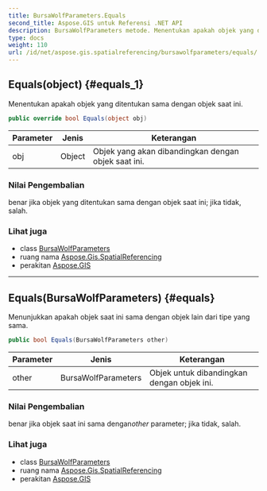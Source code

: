 ```yaml
---
title: BursaWolfParameters.Equals
second_title: Aspose.GIS untuk Referensi .NET API
description: BursaWolfParameters metode. Menentukan apakah objek yang ditentukan sama dengan objek saat ini.
type: docs
weight: 110
url: /id/net/aspose.gis.spatialreferencing/bursawolfparameters/equals/
---
```

## Equals(object) {#equals_1}

Menentukan apakah objek yang ditentukan sama dengan objek saat ini.

```csharp
public override bool Equals(object obj)
```

| Parameter | Jenis | Keterangan |
| --- | --- | --- |
| obj | Object | Objek yang akan dibandingkan dengan objek saat ini. |

### Nilai Pengembalian

benar jika objek yang ditentukan sama dengan objek saat ini; jika tidak, salah.

### Lihat juga

* class [BursaWolfParameters](../)
* ruang nama [Aspose.Gis.SpatialReferencing](../../bursawolfparameters/)
* perakitan [Aspose.GIS](../../../)

---

## Equals(BursaWolfParameters) {#equals}

Menunjukkan apakah objek saat ini sama dengan objek lain dari tipe yang sama.

```csharp
public bool Equals(BursaWolfParameters other)
```

| Parameter | Jenis | Keterangan |
| --- | --- | --- |
| other | BursaWolfParameters | Objek untuk dibandingkan dengan objek ini. |

### Nilai Pengembalian

benar jika objek saat ini sama dengan*other* parameter; jika tidak, salah.

### Lihat juga

* class [BursaWolfParameters](../)
* ruang nama [Aspose.Gis.SpatialReferencing](../../bursawolfparameters/)
* perakitan [Aspose.GIS](../../../)


